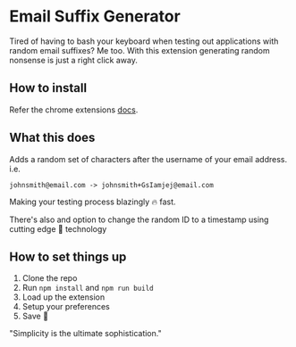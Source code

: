 # Email Suffix Generator
Tired of having to bash your keyboard when testing out applications with random email suffixes? Me too. With this extension generating random nonsense is just a right click away.

## How to install
Refer the chrome extensions [docs](https://developer.chrome.com/docs/extensions/mv3/getstarted/#unpacked).

## What this does
Adds a random set of characters after the username of your email address. i.e.

```
johnsmith@email.com -> johnsmith+GsIamjej@email.com
```
Making your testing process blazingly 🔥 fast.

There's also and option to change the random ID to a timestamp using cutting edge 🔪 technology


## How to set things up
1. Clone the repo
2. Run `npm install` and `npm run build`
3. Load up the extension
4. Setup your preferences
5. Save 💾

"Simplicity is the ultimate sophistication."